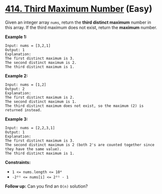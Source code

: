 # [414. Third Maximum Number][link] (Easy)

[link]: https://leetcode.com/problems/third-maximum-number/

Given an integer array `nums`, return the **third distinct maximum** number in this array. If the
third maximum does not exist, return the **maximum** number.

**Example 1:**

```
Input: nums = [3,2,1]
Output: 1
Explanation:
The first distinct maximum is 3.
The second distinct maximum is 2.
The third distinct maximum is 1.
```

**Example 2:**

```
Input: nums = [1,2]
Output: 2
Explanation:
The first distinct maximum is 2.
The second distinct maximum is 1.
The third distinct maximum does not exist, so the maximum (2) is returned instead.
```

**Example 3:**

```
Input: nums = [2,2,3,1]
Output: 1
Explanation:
The first distinct maximum is 3.
The second distinct maximum is 2 (both 2's are counted together since they have the same value).
The third distinct maximum is 1.
```

**Constraints:**

- `1 <= nums.length <= 10⁴`
- `-2³¹ <= nums[i] <= 2³¹ - 1`

**Follow up:** Can you find an `O(n)` solution?

